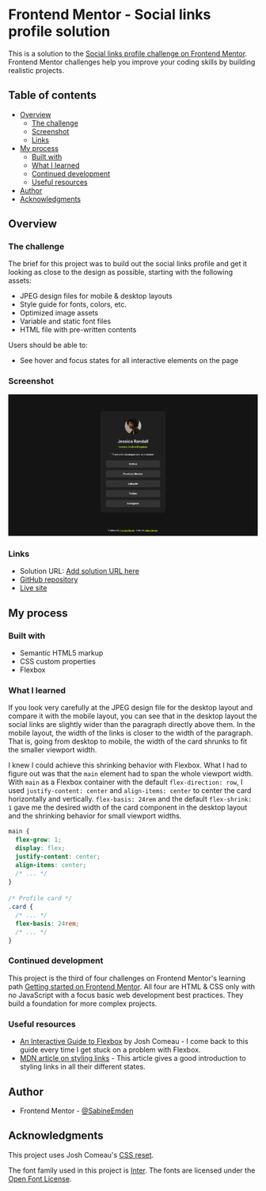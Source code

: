 # Frontend Mentor - Social links profile solution

This is a solution to the [Social links profile challenge on Frontend Mentor](https://www.frontendmentor.io/challenges/social-links-profile-UG32l9m6dQ). Frontend Mentor challenges help you improve your coding skills by building realistic projects.

## Table of contents

- [Overview](#overview)
  - [The challenge](#the-challenge)
  - [Screenshot](#screenshot)
  - [Links](#links)
- [My process](#my-process)
  - [Built with](#built-with)
  - [What I learned](#what-i-learned)
  - [Continued development](#continued-development)
  - [Useful resources](#useful-resources)
- [Author](#author)
- [Acknowledgments](#acknowledgments)

## Overview

### The challenge

The brief for this project was to build out the social links profile and get it looking as close to the design as possible, starting with the following assets:

- JPEG design files for mobile & desktop layouts
- Style guide for fonts, colors, etc.
- Optimized image assets
- Variable and static font files
- HTML file with pre-written contents

Users should be able to:

- See hover and focus states for all interactive elements on the page

### Screenshot

![](./screenshot.png)

### Links

- Solution URL: [Add solution URL here](https://your-solution-url.com)
- [GitHub repository](https://github.com/SabineEmden/fm-social-links-profile)
- [Live site](https://sabineemden.github.io/fm-social-links-profile/)

## My process

### Built with

- Semantic HTML5 markup
- CSS custom properties
- Flexbox

### What I learned

If you look very carefully at the JPEG design file for the desktop layout and compare it with the mobile layout, you can see that in the desktop layout the social links are slightly wider than the paragraph directly above them. In the mobile layout, the width of the links is closer to the width of the paragraph. That is, going from desktop to mobile, the width of the card shrunks to fit the smaller viewport width.

I knew I could achieve this shrinking behavior with Flexbox. What I had to figure out was that the `main` element had to span the whole viewport width. With `main` as a Flexbox container with the default `flex-direction: row`, I used `justify-content: center` and `align-items: center` to center the card horizontally and vertically. `flex-basis: 24rem` and the default `flex-shrink: 1` gave me the desired width of the card component in the desktop layout and the shrinking behavior for small viewport widths.

```css
main {
  flex-grow: 1;
  display: flex;
  justify-content: center;
  align-items: center;
  /* ... */
}

/* Profile card */
.card {
  /* ... */
  flex-basis: 24rem;
  /* ... */
}
```

### Continued development

This project is the third of four challenges on Frontend Mentor's learning path [Getting started on Frontend Mentor](https://www.frontendmentor.io/learning-paths/getting-started-on-frontend-mentor-XJhRWRREZd). All four are HTML & CSS only with no JavaScript with a focus basic web development best practices. They build a foundation for more complex projects.

### Useful resources

- [An Interactive Guide to Flexbox](https://www.joshwcomeau.com/css/interactive-guide-to-flexbox/) by Josh Comeau - I come back to this guide every time I get stuck on a problem with Flexbox.
- [MDN article on styling links](https://developer.mozilla.org/en-US/docs/Learn/CSS/Styling_text/Styling_links) - This article gives a good introduction to styling links in all their different states.

## Author

- Frontend Mentor - [@SabineEmden](https://www.frontendmentor.io/profile/SabineEmden)

## Acknowledgments

This project uses Josh Comeau's [CSS reset](https://www.joshwcomeau.com/css/custom-css-reset/).

The font family used in this project is [Inter](https://fonts.google.com/specimen/Inter). The fonts are licensed under the [Open Font License](./assets/fonts/OFL.txt).

